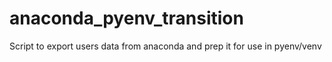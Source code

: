 # anaconda_pyenv_transition
Script to export users data from anaconda and prep it for use in pyenv/venv
